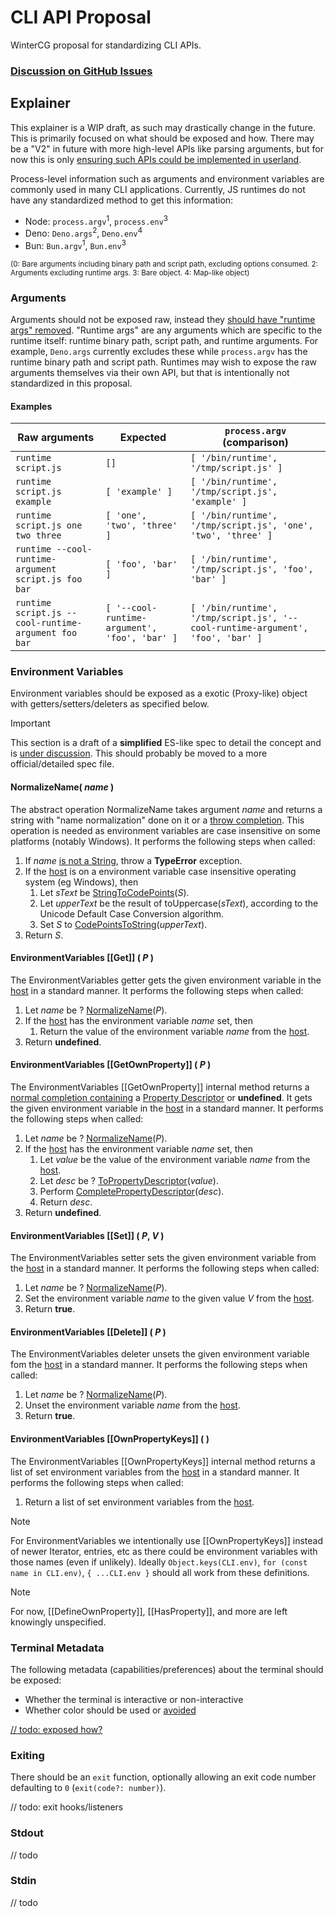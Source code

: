 # CLI API Proposal
WinterCG proposal for standardizing CLI APIs.

### [Discussion on GitHub Issues](https://github.com/CanadaHonk/proposal-cli-api/issues)

## Explainer

This explainer is a WIP draft, as such may drastically change in the future. This is primarily focused on what should be exposed and how. There may be a "V2" in future with more high-level APIs like parsing arguments, but for now this is only [ensuring such APIs could be implemented in userland](https://github.com/CanadaHonk/proposal-cli-api/issues/6).

Process-level information such as arguments and environment variables are commonly used in many CLI applications. Currently, JS runtimes do not have any standardized method to get this information:
- Node: `process.argv`<sup>1</sup>, `process.env`<sup>3</sup>
- Deno: `Deno.args`<sup>2</sup>, `Deno.env`<sup>4</sup>
- Bun: `Bun.argv`<sup>1</sup>, `Bun.env`<sup>3</sup>

<sup>(0: Bare arguments including binary path and script path, excluding options consumed. 2: Arguments excluding runtime args. 3: Bare object. 4: Map-like object)</sup>

### Arguments

Arguments should not be exposed raw, instead they [should have "runtime args" removed](https://github.com/CanadaHonk/proposal-cli-api/issues/3). "Runtime args" are any arguments which are specific to the runtime itself: runtime binary path, script path, and runtime arguments. For example, `Deno.args` currently excludes these while `process.argv` has the runtime binary path and script path. Runtimes may wish to expose the raw arguments themselves via their own API, but that is intentionally not standardized in this proposal.

#### Examples

| Raw arguments | Expected | `process.argv` (comparison) |
| ---- | -------- | -------------- |
| `runtime script.js` | `[]` | `[ '/bin/runtime', '/tmp/script.js' ]` |
| `runtime script.js example` | `[ 'example' ]` | `[ '/bin/runtime', '/tmp/script.js', 'example' ]` |
| `runtime script.js one two three` | `[ 'one', 'two', 'three' ]` | `[ '/bin/runtime', '/tmp/script.js', 'one', 'two', 'three' ]` |
| `runtime --cool-runtime-argument script.js foo bar` | `[ 'foo', 'bar' ]` | `[ '/bin/runtime', '/tmp/script.js', 'foo', 'bar' ]` |
| `runtime script.js --cool-runtime-argument foo bar` | `[ '--cool-runtime-argument', 'foo', 'bar' ]` | `[ '/bin/runtime', '/tmp/script.js', '--cool-runtime-argument', 'foo', 'bar' ]` |

### Environment Variables

Environment variables should be exposed as a exotic (Proxy-like) object with getters/setters/deleters as specified below.

> [!IMPORTANT]
> This section is a draft of a **simplified** ES-like spec to detail the concept and is [under discussion](https://github.com/CanadaHonk/proposal-cli-api/issues/3). This should probably be moved to a more official/detailed spec file.

#### NormalizeName( *name* )

The abstract operation NormalizeName takes argument *name* and returns a string with "name normalization" done on it or a [throw completion](https://tc39.es/ecma262/#sec-completion-record-specification-type). This operation is needed as environment variables are case insensitive on some platforms (notably Windows). It performs the following steps when called:

1. If *name* [is not a String](https://tc39.es/ecma262/#sec-ecmascript-language-types-string-type), throw a **TypeError** exception.
1. If the [host](https://tc39.es/ecma262/#host) is on a environment variable case insensitive operating system (eg Windows), then
    1. Let *sText* be [StringToCodePoints](https://tc39.es/ecma262/#sec-stringtocodepoints)(*S*).
    1. Let *upperText* be the result of toUppercase(*sText*), according to the Unicode Default Case Conversion algorithm.
    1. Set *S* to [CodePointsToString](https://tc39.es/ecma262/#sec-codepointstostring)(*upperText*).
1. Return *S*.

#### EnvironmentVariables [[Get]] ( *P* )

The EnvironmentVariables getter gets the given environment variable in the [host](https://tc39.es/ecma262/#host) in a standard manner. It performs the following steps when called:

1. Let *name* be ? [NormalizeName](#normalizename-name-)(*P*).
1. If the [host](https://tc39.es/ecma262/#host) has the environment variable *name* set, then
    1. Return the value of the environment variable *name* from the [host](https://tc39.es/ecma262/#host).
1. Return **undefined**.

#### EnvironmentVariables [[GetOwnProperty]] ( *P* )

The EnvironmentVariables [[GetOwnProperty]] internal method returns a [normal completion containing](https://tc39.es/ecma262/#sec-completion-record-specification-type) a [Property Descriptor](https://tc39.es/ecma262/#sec-property-descriptor-specification-type) or **undefined**. It gets the given environment variable in the [host](https://tc39.es/ecma262/#host) in a standard manner. It performs the following steps when called:

1. Let *name* be ? [NormalizeName](#normalizename-name-)(*P*).
1. If the [host](https://tc39.es/ecma262/#host) has the environment variable *name* set, then
    1. Let *value* be the value of the environment variable *name* from the [host](https://tc39.es/ecma262/#host).
    1. Let *desc* be ? [ToPropertyDescriptor](https://tc39.es/ecma262/#sec-topropertydescriptor)(*value*).
    1. Perform [CompletePropertyDescriptor](https://tc39.es/ecma262/#sec-completepropertydescriptor)(*desc*).
    1. Return *desc*.
1. Return **undefined**.

#### EnvironmentVariables [[Set]] ( *P*, *V* )

The EnvironmentVariables setter sets the given environment variable from the [host](https://tc39.es/ecma262/#host) in a standard manner. It performs the following steps when called:

1. Let *name* be ? [NormalizeName](#normalizename-name-)(*P*).
1. Set the environment variable *name* to the given value *V* from the [host](https://tc39.es/ecma262/#host).
1. Return **true**.

#### EnvironmentVariables [[Delete]] ( *P* )

The EnvironmentVariables deleter unsets the given environment variable fom the [host](https://tc39.es/ecma262/#host) in a standard manner. It performs the following steps when called:

1. Let *name* be ? [NormalizeName](#normalizename-name-)(*P*).
1. Unset the environment variable *name* from the [host](https://tc39.es/ecma262/#host).
1. Return **true**.

#### EnvironmentVariables [[OwnPropertyKeys]] ( )

The EnvironmentVariables [[OwnPropertyKeys]] internal method returns a list of set environment variables from the [host](https://tc39.es/ecma262/#host) in a standard manner. It performs the following steps when called:

1. Return a list of set environment variables from the [host](https://tc39.es/ecma262/#host).

> [!NOTE]
> For EnvironmentVariables we intentionally use [[OwnPropertyKeys]] instead of newer Iterator, entries, etc as there could be environment variables with those names (even if unlikely). Ideally `Object.keys(CLI.env)`, `for (const name in CLI.env)`, `{ ...CLI.env }` should all work from these definitions.

> [!NOTE]
> For now, [[DefineOwnProperty]], [[HasProperty]], and more are left knowingly unspecified.


### Terminal Metadata

The following metadata (capabilities/preferences) about the terminal should be exposed:
- Whether the terminal is interactive or non-interactive
- Whether color should be used or [avoided](https://no-color.org/)

[// todo: exposed how?](https://github.com/CanadaHonk/proposal-cli-api/issues/9)

### Exiting

There should be an `exit` function, optionally allowing an exit code number defaulting to `0` (`exit(code?: number)`).

// todo: exit hooks/listeners

### Stdout

// todo

### Stdin

// todo
